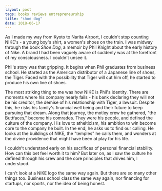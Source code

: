 ```yaml
---
layout: post
tags: books reviews entrepreneurship
title: "shoe dog"
date: 2018-06-17
---
```


As I made my way from Kyoto to Narita Airport, I couldn't stop counting NIKE's - a young boy's shirt, a women's shoes on the train. I was midway through the book _Shoe Dog_, a memoir by Phil Knight about the early history of Nike. A brand I had been vaguely aware of suddenly was at the forefront of my consciousness. I couldn't unsee it.

Phil's story was that gripping. It begins when Phil graduates from business school. He started as the American distributor of a Japanese line of shoes, the Tiger. Faced with the possibility that Tiger will cut him off, he started to produce his own line of shoes.

The most striking thing to me was how NIKE is Phil's identity. There are moments where his company nearly fails - his bank declaring they will not be his creditor, the demise of his relationship with Tiger, a lawsuit. Despite this, he risks his family's financial well being and their future to keep pursuing that dream. Along that journey, the motley crew he gathered, "the Buttfaces," become his comrades. They were his people, and defined the culture of the company. His love to athelticism, his ambition to win become core to the company he built. In the end, he asks us to find our calling. He looks at the buildings of NIKE, the "temples" he calls them, and wonders at the divine providence that might have been at play for his life.

I couldn't understand early on his sacrifices of personal financial stability. How can this bet feel worth it to him? But later on, as I saw the culture he defined through his crew and the core principles that drives him, I understood.

I can't look at a NIKE logo the same way again. But there are so many other things too. Business school class the same way again, nor financing for startups, nor sports, nor the idea of being honest.